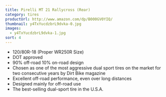 ```yaml
---
title: Pirelli MT 21 Rallycross (Rear)
category: tires
productUrl: http://www.amazon.com/dp/B000GV0YIQ/
thumbnail: y4TxYucdzbrL9dvka-0.jpg
images:
  - y4TxYucdzbrL9dvka-1.jpg
sort: 4
---
```


* 120/80R-18 (Proper WR250R Size)
* DOT approved
* 90% off-road 10% on-road design
* Chosen as one of the most aggressive dual sport tires on the market for two consecutive years by Dirt Bike magazine
* Excellent off-road performance, even over long distances
* Designed mainly for off-road use
* The best-selling dual-sport tire in the U.S.A.

